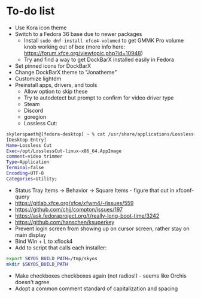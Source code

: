 # To-do list
- Use Kora icon theme
- Switch to a Fedora 36 base due to newer packages
  - Install `sudo dnf install xfce4-volumed` to get GMMK Pro volume knob working out of box (more info here: https://forum.xfce.org/viewtopic.php?id=10948)
  - Try and find a way to get DockBarX installed easily in Fedora
- Set pinned icons for DockBarX
- Change DockBarX theme to "Jonatheme"
- Customize lightdm
- Preinstall apps, drivers, and tools
	- Allow option to skip these
	- Try to autodetect but prompt to confirm for video driver type
	- Steam
	- Discord
	- goregion
  - Lossless Cut:
```bash
skylerspaeth@[fedora-desktop] ~ % cat /usr/share/applications/Lossless-Cut.desktop
[Desktop Entry]
Name=Lossless Cut
Exec=/opt/LosslessCut-linux-x86_64.AppImage
comment=video trimmer
Type=Application
Terminal=false
Encoding=UTF-8
Categories=Utility;
```
- Status Tray Items -> Behavior -> Square Items - figure that out in xfconf-query
- https://gitlab.xfce.org/xfce/xfwm4/-/issues/559
- https://github.com/chjj/compton/issues/197
- https://ask.fedoraproject.org/t/really-long-boot-time/3242
- https://github.com/hanschen/ksuperkey
- Prevent login screen from showing up on cursor screen, rather stay on main display
- Bind Win + L to xflock4
- Add to script that calls each installer:
```bash
export SKYOS_BUILD_PATH=/tmp/skyos
mkdir $SKYOS_BUILD_PATH
```
- Make checkboxes checkboxes again (not radios!) - seems like Orchis doesn't agree
- Adopt a common comment standard of capitalization and spacing
